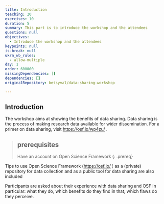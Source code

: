 ```yaml
---
title: Introduction
teaching: 20
exercises: 10
duration: 5
summary: This part is to introduce the workshop and the attendees
questions: null
objectives:
  - Introduce the workshop and the attendees
keypoints: null
is-break: null
ukrn_wb_rules:
  - allow-multiple
day: 1
order: 600000
missingDependencies: []
dependencies: []
originalRepository: betsyval/data-sharing-workshop

---
```

## Introduction

The workshop aims at showing the benefits of data sharing.
Data sharing is the process of making research data available for wider dissemination. For a primer on data sharing, visit https://osf.io/wp4zu/ .


> ## prerequisites
> Have an account on Open Science Framework
{: .prereq}

Tips to use Open Science Framework (https://osf.io/ ) as a (private) repository for data collection and as a public tool for data sharing are also included

Participants are asked about their experience with data sharing and OSF in particular: what they do, which benefits do they find in that, which flaws do they perceive.



